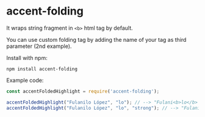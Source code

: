# accent-folding

It wraps string fragment in `<b>` html tag by default. 

You can use custom folding tag by adding the name of your tag as third parameter (2nd example).

Install with npm:

```shell
npm install accent-folding
```

Example code:

```js
const accentFoldedHighlight = require('accent-folding');

accentFoldedHighlight("Fulanilo López", "lo"); // --> "Fulani<b>lo</b> <b>Ló</b>pez"
accentFoldedHighlight("Fulanilo López", "lo", "strong"); // --> "Fulani<strong>lo</strong> <strong>Ló</strong>pez"
```
